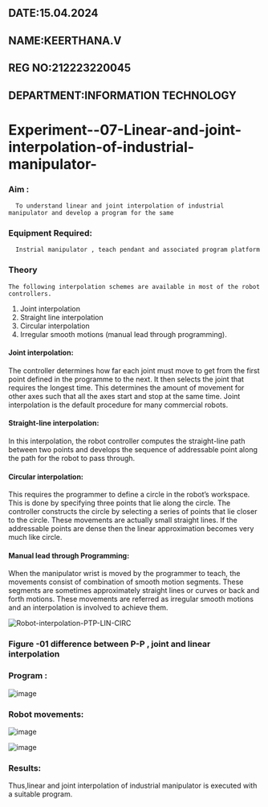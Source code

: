 
## DATE:15.04.2024
## NAME:KEERTHANA.V
## REG NO:212223220045
## DEPARTMENT:INFORMATION TECHNOLOGY

# Experiment--07-Linear-and-joint-interpolation-of-industrial-manipulator-

### Aim :
      To understand linear and joint interpolation of industrial manipulator and develop a program for the same 
      
### Equipment Required: 
      Instrial manipulator , teach pendant and associated program platform 
      
### Theory 
    The following interpolation schemes are available in most of the robot controllers.
1. Joint interpolation
2. Straight line interpolation
3. Circular interpolation
4. Irregular smooth motions (manual lead through programming).
#### Joint interpolation: 
The controller determines how far each joint must move to get from the first point defined in the programme to the next. It then selects the joint that
requires the longest time. This determines the amount of movement for other axes such that all the axes start and stop at the same time. Joint interpolation is the default procedure for many commercial robots.

#### Straight-line interpolation: 
In this interpolation, the robot controller computes the straight-line path between two points and develops the sequence of addressable point along the path for the robot to pass through.

#### Circular interpolation: 
This requires the programmer to define a circle in the
robot’s workspace. This is done by specifying three points that lie along the circle. The controller constructs the circle by selecting a series of points that lie closer to the circle. These movements are actually small straight lines. If the addressable points are dense then the linear approximation becomes very much like circle.


#### Manual lead through Programming: 
When the manipulator wrist is moved by the programmer to teach, the movements consist of combination of smooth motion segments. These segments are sometimes approximately straight lines or curves or back and forth motions. These movements are referred as irregular smooth motions and an interpolation is involved to achieve them.




![Robot-interpolation-PTP-LIN-CIRC](https://user-images.githubusercontent.com/36288975/201615171-d0886aaa-8220-4b0c-8a1d-3d8a5c69c76a.png)

### Figure -01 difference between P-P , joint and linear interpolation 


### Program : 
![image](https://github.com/Keerthana-VJ/Experiment--07-Linear-and-joint-interpolation-of-industrial-manipulator-/assets/149347704/c894320b-f40b-4e02-93e2-1c3d06439412)



### Robot movements:
![image](https://github.com/Keerthana-VJ/Experiment--07-Linear-and-joint-interpolation-of-industrial-manipulator-/assets/149347704/1e70e815-17f7-437d-933d-f1eccaa6eef9)

![image](https://github.com/Keerthana-VJ/Experiment--07-Linear-and-joint-interpolation-of-industrial-manipulator-/assets/149347704/44779d96-8f95-4e4c-a862-27716848bdb0)

### Results:  
Thus,linear and joint interpolation of industrial manipulator is executed with a suitable program.
